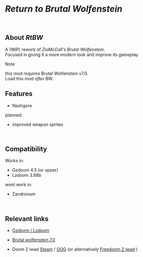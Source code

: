 # *Return to Brutal Wolfenstein*

<br>

## About _**RtBW**_
A (WIP) rework of *ZioMcCall's Brutal Wolfenstein*. <br>
Focused in giving it a more modern look and improve its gameplay

> [!Note]
> this mod requires Brutal Wolfenstein v7.0. <br>
> Load this mod _after_ BW. <br>

## Features
* Nashgore

planned:
* improved weapon sprites

<br>

## Compatibility

Works in:
* Gzdoom 4.5 (or upper)
* Lzdoom 3.88b

wont work in:
* Zandronum

<br>

## Relevant links
* [Gzdoom / Lzdoom](https://zdoom.org/downloads)

* [Brutal wolfenstein 7.0](<https://www.moddb.com/mods/brutal-wolfenstein-3d/downloads/ziomccalls-brutal-wolfenstein-v70>)

* Doom 2 iwad [Steam](https://store.steampowered.com/app/2280/DOOM__DOOM_II/) / [GOG](https://www.gog.com/en/game/doom_doom_ii) (or alternatively [Freedoom 2 iwad](https://github.com/freedoom/freedoom/releases/tag/v0.13.0) )